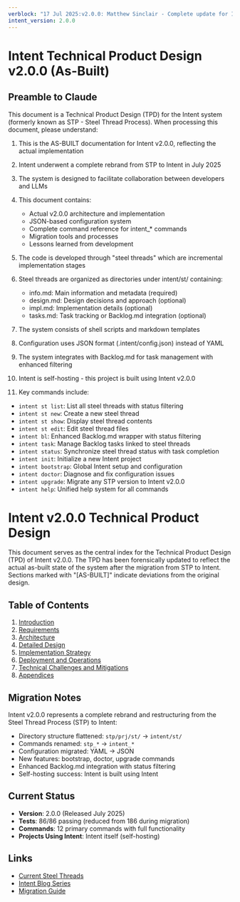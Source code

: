 ```yaml
---
verblock: "17 Jul 2025:v2.0.0: Matthew Sinclair - Complete update for Intent v2.0.0 (As-Built)"
intent_version: 2.0.0
---
```

# Intent Technical Product Design v2.0.0 (As-Built)

## Preamble to Claude

This document is a Technical Product Design (TPD) for the Intent system (formerly known as STP - Steel Thread Process). When processing this document, please understand:

1. This is the AS-BUILT documentation for Intent v2.0.0, reflecting the actual implementation
2. Intent underwent a complete rebrand from STP to Intent in July 2025
3. The system is designed to facilitate collaboration between developers and LLMs
4. This document contains:
   - Actual v2.0.0 architecture and implementation
   - JSON-based configuration system
   - Complete command reference for intent_* commands
   - Migration tools and processes
   - Lessons learned from development

5. The code is developed through "steel threads" which are incremental implementation stages
6. Steel threads are organized as directories under intent/st/ containing:
   - info.md: Main information and metadata (required)
   - design.md: Design decisions and approach (optional)
   - impl.md: Implementation details (optional)
   - tasks.md: Task tracking or Backlog.md integration (optional)
7. The system consists of shell scripts and markdown templates
8. Configuration uses JSON format (.intent/config.json) instead of YAML
9. The system integrates with Backlog.md for task management with enhanced filtering
10. Intent is self-hosting - this project is built using Intent v2.0.0
11. Key commands include:

- `intent st list`: List all steel threads with status filtering
- `intent st new`: Create a new steel thread
- `intent st show`: Display steel thread contents
- `intent st edit`: Edit steel thread files
- `intent bl`: Enhanced Backlog.md wrapper with status filtering
- `intent task`: Manage Backlog tasks linked to steel threads
- `intent status`: Synchronize steel thread status with task completion
- `intent init`: Initialize a new Intent project
- `intent bootstrap`: Global Intent setup and configuration
- `intent doctor`: Diagnose and fix configuration issues
- `intent upgrade`: Migrate any STP version to Intent v2.0.0
- `intent help`: Unified help system for all commands

# Intent v2.0.0 Technical Product Design

This document serves as the central index for the Technical Product Design (TPD) of Intent v2.0.0. The TPD has been forensically updated to reflect the actual as-built state of the system after the migration from STP to Intent. Sections marked with "[AS-BUILT]" indicate deviations from the original design.

## Table of Contents

1. [Introduction](./1_introduction.md)
2. [Requirements](./2_requirements.md)
3. [Architecture](./3_architecture.md)
4. [Detailed Design](./4_detailed_design.md)
5. [Implementation Strategy](./5_implementation_strategy.md)
6. [Deployment and Operations](./6_deployment_and_operations.md)
7. [Technical Challenges and Mitigations](./7_technical_challenges_and_mitigations.md)
8. [Appendices](./8_appendices.md)

## Migration Notes

Intent v2.0.0 represents a complete rebrand and restructuring from the Steel Thread Process (STP) to Intent:

- Directory structure flattened: `stp/prj/st/` → `intent/st/`
- Commands renamed: `stp_*` → `intent_*`
- Configuration migrated: YAML → JSON
- New features: bootstrap, doctor, upgrade commands
- Enhanced Backlog.md integration with status filtering
- Self-hosting success: Intent is built using Intent

## Current Status

- **Version**: 2.0.0 (Released July 2025)
- **Tests**: 86/86 passing (reduced from 186 during migration)
- **Commands**: 12 primary commands with full functionality
- **Projects Using Intent**: Intent itself (self-hosting)

## Links

- [Current Steel Threads](../../st/)
- [Intent Blog Series](../../../docs/blog/)
- [Migration Guide](./6_deployment_and_operations.md#migration)
